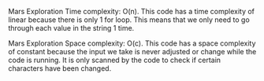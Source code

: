 Mars Exploration Time complexity: O(n). This code has a time complexity of linear because 
there is only 1 for loop. This means that we only need to go through each value in the string 1 time.


Mars Exploration Space complexity: O(c). This code has a space complexity of constant because
the input we take is never adjusted or change while the code is running. It is only scanned by the code
to check if certain characters have been changed.
